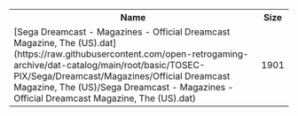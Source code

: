 <table>
<tr><th>Name</th><th>Size</th></tr>
<tr><td>
[Sega Dreamcast - Magazines - Official Dreamcast Magazine, The (US).dat](https://raw.githubusercontent.com/open-retrogaming-archive/dat-catalog/main/root/basic/TOSEC-PIX/Sega/Dreamcast/Magazines/Official Dreamcast Magazine, The (US)/Sega Dreamcast - Magazines - Official Dreamcast Magazine, The (US).dat)
</td><td>1901</td></tr>
</table>
